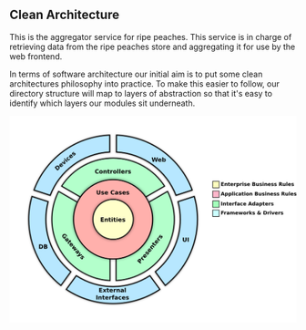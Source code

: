 ## Clean Architecture

This is the aggregator service for ripe peaches. This service is in charge of retrieving data from the ripe peaches store
and aggregating it for use by the web frontend.

In terms of software architecture our initial aim is to put some clean architectures philosophy into 
practice. To make this easier to follow, our directory structure will map to 
layers of abstraction so that it's easy to identify which layers our modules sit underneath.  

![Clean Architecture](../images/clean_architecture.png)